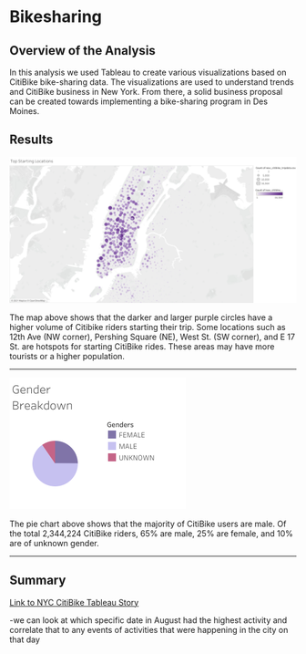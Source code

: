 # Bikesharing

## Overview of the Analysis 
In this analysis we used Tableau to create various visualizations based on CitiBike bike-sharing data. The visualizations are used to understand trends and CitiBike business in New York. From there, a solid business proposal can be created towards implementing a bike-sharing program in Des Moines. 

## Results 

![Top Starting Locations](Images/Top_Starting_Locations.png)

The map above shows that the darker and larger purple circles have a higher volume of Citibike riders starting their trip. Some locations such as 12th Ave (NW corner), Pershing Square (NE), West St. (SW corner), and E 17 St. are hotspots for starting CitiBike rides. These areas may have more tourists or a higher population. 

----
![Gender Breakdown](Images/Gender_Breakdown.png)

The pie chart above shows that the majority of CitiBike users are male. Of the total 2,344,224 CitiBike riders, 65% are male, 25% are female, and 10% are of unknown gender.

----


## Summary 

[Link to NYC CitiBike Tableau Story](https://public.tableau.com/shared/G9HHDW6Y9?:display_count=n&:origin=viz_share_link)

-we can look at which specific date in August had the highest activity and correlate that to any events of activities that were happening in the city on that day
